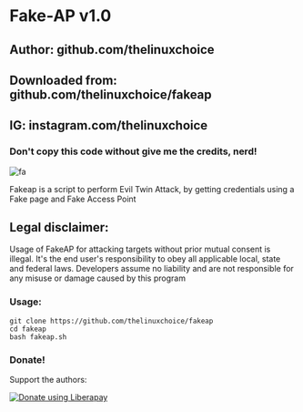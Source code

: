 # Fake-AP v1.0
## Author: github.com/thelinuxchoice
## Downloaded from: github.com/thelinuxchoice/fakeap
## IG: instagram.com/thelinuxchoice
### Don't copy this code without give me the credits, nerd! 

![fa](https://user-images.githubusercontent.com/34893261/43369380-95333cee-9343-11e8-920a-51ac5ce645f4.png)

Fakeap is a script to perform Evil Twin Attack, by getting credentials using a Fake page and Fake Access Point

## Legal disclaimer:

Usage of FakeAP for attacking targets without prior mutual consent is illegal. It's the end user's responsibility to obey all applicable local, state and federal laws. Developers assume no liability and are not responsible for any misuse or damage caused by this program 


### Usage:
```
git clone https://github.com/thelinuxchoice/fakeap
cd fakeap
bash fakeap.sh
```

### Donate!
Support the authors:

<noscript><a href="https://liberapay.com/thelinuxchoice/donate"><img alt="Donate using Liberapay" src="https://liberapay.com/assets/widgets/donate.svg"></a></noscript>

